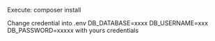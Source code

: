 Execute: composer install

Change credential into .env 
DB_DATABASE=xxxx
DB_USERNAME=xxx
DB_PASSWORD=xxxxx
with yours credentials
